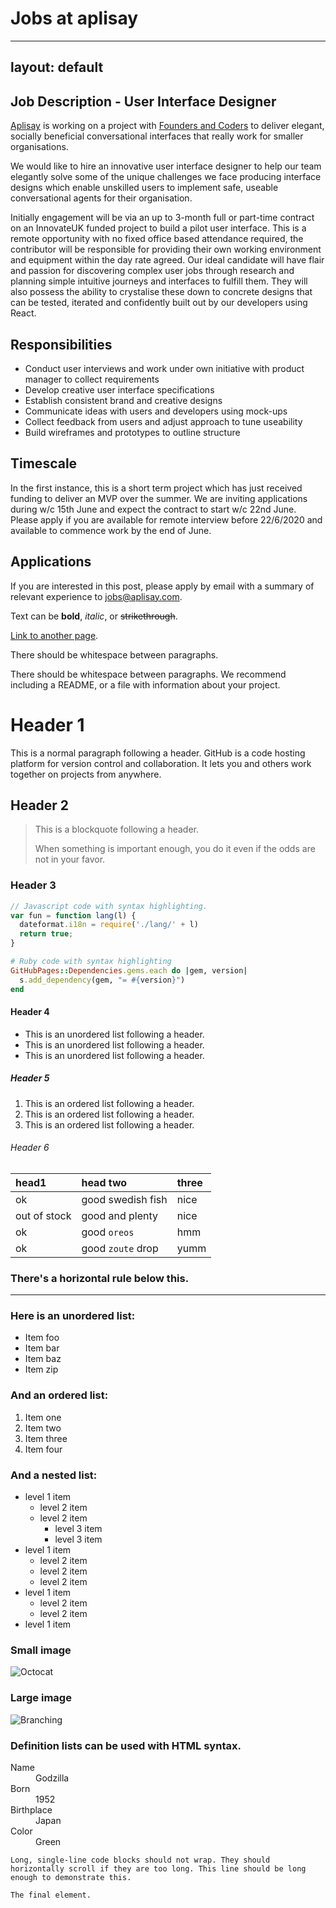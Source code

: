 # Jobs at aplisay

---
layout: default
---

## Job Description - User Interface Designer
[Aplisay](https://www.aplisay.com/) is working on a project with [Founders and Coders](https://foundersandcoders.com) to deliver elegant, socially beneficial conversational interfaces that really work for smaller organisations.

We would like to hire an innovative user interface designer to help our team elegantly solve some of the unique challenges we face producing interface designs which enable unskilled users to implement safe, useable conversational agents for their organisation.

Initially engagement will be via an up to 3-month full or part-time contract on an InnovateUK funded project to build a pilot user interface. This is a remote opportunity with no fixed office based attendance required, the contributor will be responsible for providing their own working environment and equipment within the day rate agreed.
Our ideal candidate will have flair and passion for discovering complex user jobs through research and planning simple intuitive journeys and interfaces to fulfill them. They will also possess the ability to crystalise these down to concrete designs that can be tested, iterated and confidently built out by our developers using React.

## Responsibilities

* Conduct user interviews and work under own initiative with product manager to collect requirements
* Develop creative user interface specifications
* Establish consistent brand and creative designs
* Communicate ideas with users and developers using mock-ups
* Collect feedback from users and adjust approach to tune useability
* Build wireframes and prototypes to outline structure

## Timescale

In the first instance, this is a short term project which has just received funding to deliver an MVP over the summer. We are inviting applications during w/c 15th June and expect the contract to start w/c 22nd June. Please apply if you are available for remote interview before 22/6/2020 and available to commence work by the end of June.

## Applications

If you are interested in this post, please apply by email with a summary of relevant experience to [jobs@aplisay.com](mailto:jobs@aplisay.com?Subject=User%20Interface%20Designer%20Application).


Text can be **bold**, _italic_, or ~~strikethrough~~.

[Link to another page](./another-page.html).

There should be whitespace between paragraphs.

There should be whitespace between paragraphs. We recommend including a README, or a file with information about your project.

# Header 1

This is a normal paragraph following a header. GitHub is a code hosting platform for version control and collaboration. It lets you and others work together on projects from anywhere.

## Header 2

> This is a blockquote following a header.
>
> When something is important enough, you do it even if the odds are not in your favor.

### Header 3

```js
// Javascript code with syntax highlighting.
var fun = function lang(l) {
  dateformat.i18n = require('./lang/' + l)
  return true;
}
```

```ruby
# Ruby code with syntax highlighting
GitHubPages::Dependencies.gems.each do |gem, version|
  s.add_dependency(gem, "= #{version}")
end
```

#### Header 4

*   This is an unordered list following a header.
*   This is an unordered list following a header.
*   This is an unordered list following a header.

##### Header 5

1.  This is an ordered list following a header.
2.  This is an ordered list following a header.
3.  This is an ordered list following a header.

###### Header 6

| head1        | head two          | three |
|:-------------|:------------------|:------|
| ok           | good swedish fish | nice  |
| out of stock | good and plenty   | nice  |
| ok           | good `oreos`      | hmm   |
| ok           | good `zoute` drop | yumm  |

### There's a horizontal rule below this.

* * *

### Here is an unordered list:

*   Item foo
*   Item bar
*   Item baz
*   Item zip

### And an ordered list:

1.  Item one
1.  Item two
1.  Item three
1.  Item four

### And a nested list:

- level 1 item
  - level 2 item
  - level 2 item
    - level 3 item
    - level 3 item
- level 1 item
  - level 2 item
  - level 2 item
  - level 2 item
- level 1 item
  - level 2 item
  - level 2 item
- level 1 item

### Small image

![Octocat](https://github.githubassets.com/images/icons/emoji/octocat.png)

### Large image

![Branching](https://guides.github.com/activities/hello-world/branching.png)


### Definition lists can be used with HTML syntax.

<dl>
<dt>Name</dt>
<dd>Godzilla</dd>
<dt>Born</dt>
<dd>1952</dd>
<dt>Birthplace</dt>
<dd>Japan</dd>
<dt>Color</dt>
<dd>Green</dd>
</dl>

```
Long, single-line code blocks should not wrap. They should horizontally scroll if they are too long. This line should be long enough to demonstrate this.
```

```
The final element.
```
